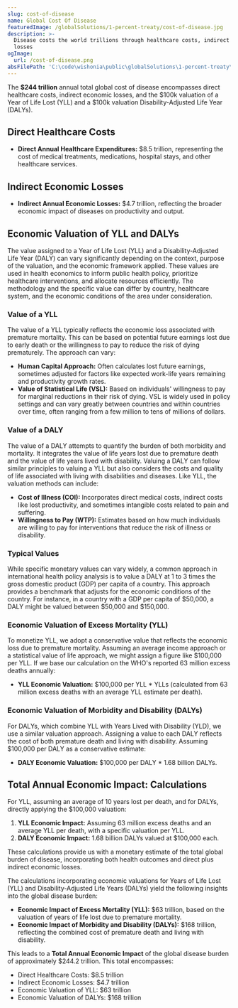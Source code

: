 ```yaml
---
slug: cost-of-disease
name: Global Cost Of Disease
featuredImage: /globalSolutions/1-percent-treaty/cost-of-disease.jpg
description: >-
  Disease costs the world trillions through healthcare costs, indirect economic
  losses
ogImage:
  url: /cost-of-disease.png
absFilePath: 'C:\code\wishonia\public\globalSolutions\1-percent-treaty\cost-of-disease.md'
---
```


The **$244 trillion** annual total global cost of disease encompasses direct healthcare costs, indirect economic losses, and the $100k valuation of a Year of Life Lost (YLL) and a $100k valuation Disability-Adjusted Life Year (DALYs).

## Direct Healthcare Costs

- **Direct Annual Healthcare Expenditures:** $8.5 trillion, representing the cost of medical treatments, medications, hospital stays, and other healthcare services.

## Indirect Economic Losses

- **Indirect Annual Economic Losses:** $4.7 trillion, reflecting the broader economic impact of diseases on productivity and output.

## Economic Valuation of YLL and DALYs

The value assigned to a Year of Life Lost (YLL) and a Disability-Adjusted Life Year (DALY) can vary significantly depending on the context, purpose of the valuation, and the economic framework applied. These values are used in health economics to inform public health policy, prioritize healthcare interventions, and allocate resources efficiently. The methodology and the specific value can differ by country, healthcare system, and the economic conditions of the area under consideration.

### Value of a YLL

The value of a YLL typically reflects the economic loss associated with premature mortality. This can be based on potential future earnings lost due to early death or the willingness to pay to reduce the risk of dying prematurely. The approach can vary:

- **Human Capital Approach:** Often calculates lost future earnings, sometimes adjusted for factors like expected work-life years remaining and productivity growth rates.
- **Value of Statistical Life (VSL):** Based on individuals' willingness to pay for marginal reductions in their risk of dying. VSL is widely used in policy settings and can vary greatly between countries and within countries over time, often ranging from a few million to tens of millions of dollars.

### Value of a DALY

The value of a DALY attempts to quantify the burden of both morbidity and mortality. It integrates the value of life years lost due to premature death and the value of life years lived with disability. Valuing a DALY can follow similar principles to valuing a YLL but also considers the costs and quality of life associated with living with disabilities and diseases. Like YLL, the valuation methods can include:

- **Cost of Illness (COI):** Incorporates direct medical costs, indirect costs like lost productivity, and sometimes intangible costs related to pain and suffering.
- **Willingness to Pay (WTP):** Estimates based on how much individuals are willing to pay for interventions that reduce the risk of illness or disability.

### Typical Values

While specific monetary values can vary widely, a common approach in international health policy analysis is to value a DALY at 1 to 3 times the gross domestic product (GDP) per capita of a country. This approach provides a benchmark that adjusts for the economic conditions of the country. For instance, in a country with a GDP per capita of $50,000, a DALY might be valued between $50,000 and $150,000.

### Economic Valuation of Excess Mortality (YLL)

To monetize YLL, we adopt a conservative value that reflects the economic loss due to premature mortality. Assuming an average income approach or a statistical value of life approach, we might assign a figure like $100,000 per YLL. If we base our calculation on the WHO's reported 63 million excess deaths annually:

- **YLL Economic Valuation:** $100,000 per YLL \* YLLs (calculated from 63 million excess deaths with an average YLL estimate per death).

### Economic Valuation of Morbidity and Disability (DALYs)

For DALYs, which combine YLL with Years Lived with Disability (YLD), we use a similar valuation approach. Assigning a value to each DALY reflects the cost of both premature death and living with disability. Assuming $100,000 per DALY as a conservative estimate:

- **DALY Economic Valuation:** $100,000 per DALY \* 1.68 billion DALYs.

## Total Annual Economic Impact: Calculations

For YLL, assuming an average of 10 years lost per death, and for DALYs, directly applying the $100,000 valuation:

1. **YLL Economic Impact:** Assuming 63 million excess deaths and an average YLL per death, with a specific valuation per YLL.
2. **DALY Economic Impact:** 1.68 billion DALYs valued at $100,000 each.

These calculations provide us with a monetary estimate of the total global burden of disease, incorporating both health outcomes and direct plus indirect economic losses.

The calculations incorporating economic valuations for Years of Life Lost (YLL) and Disability-Adjusted Life Years (DALYs) yield the following insights into the global disease burden:

- **Economic Impact of Excess Mortality (YLL):** $63 trillion, based on the valuation of years of life lost due to premature mortality.
- **Economic Impact of Morbidity and Disability (DALYs):** $168 trillion, reflecting the combined cost of premature death and living with disability.

This leads to a **Total Annual Economic Impact** of the global disease burden of approximately $244.2 trillion. This total encompasses:

- Direct Healthcare Costs: $8.5 trillion
- Indirect Economic Losses: $4.7 trillion
- Economic Valuation of YLL: $63 trillion
- Economic Valuation of DALYs: $168 trillion
